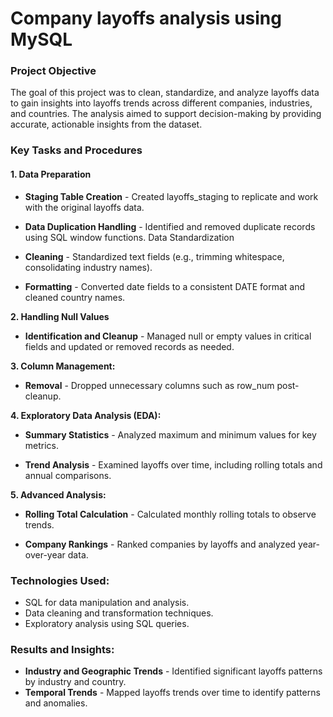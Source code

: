 # Company layoffs analysis using MySQL

### Project Objective
The goal of this project was to clean, standardize, and analyze layoffs data to gain insights into layoffs trends across different companies, industries, and countries. The analysis aimed to support decision-making by providing accurate, actionable insights from the dataset.

### Key Tasks and Procedures
#### 1. Data Preparation

- **Staging Table Creation** - Created layoffs_staging to replicate and work with the original layoffs data.

- **Data Duplication Handling** - Identified and removed duplicate records using SQL window functions.
Data Standardization

- **Cleaning** - Standardized text fields (e.g., trimming whitespace, consolidating industry names).

- **Formatting** - Converted date fields to a consistent DATE format and cleaned country names.

**2. Handling Null Values**

- **Identification and Cleanup** - Managed null or empty values in critical fields and updated or removed records as needed.

**3. Column Management:**

- **Removal** - Dropped unnecessary columns such as row_num post-cleanup.

**4. Exploratory Data Analysis (EDA):**

- **Summary Statistics** - Analyzed maximum and minimum values for key metrics.

- **Trend Analysis** - Examined layoffs over time, including rolling totals and annual comparisons.

**5. Advanced Analysis:**

- **Rolling Total Calculation** - Calculated monthly rolling totals to observe trends.

- **Company Rankings** - Ranked companies by layoffs and analyzed year-over-year data.
### Technologies Used:
- SQL for data manipulation and analysis.
- Data cleaning and transformation techniques.
- Exploratory analysis using SQL queries.
### Results and Insights:
- **Industry and Geographic Trends** - Identified significant layoffs patterns by industry and country.
- **Temporal Trends** - Mapped layoffs trends over time to identify patterns and anomalies.


